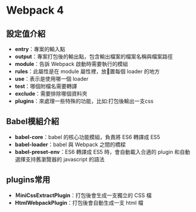 # Webpack 4
## 設定值介紹
- **entry**：專案的輸入點
- **output**：專案打包後的輸出點，包含輸出檔案的檔案名稱與檔案路徑
- **module**：告訴 Webpack 啟動時需要執行的模組
- **rules**：此屬性是在 module 屬性裡，放置每個 loader 的地方
- **use**：表示是使用哪一個 loader 
- **test**：哪個附檔名需要轉譯
- **exclude**：需要排除哪個資料夾
- **plugins**：來處理一些特殊的功能，比如:打包後輸出一支css
## Babel模組介紹
- **babel-core**：babel 的核心功能模組，負責將 ES6 轉譯成 ES5
- **babel-loader**：babel 與 Webpack 之間的橋樑
- **babel-preset-env**：ES6 轉譯成 ES5 時，會自動載入合適的 plugin 和自動選擇支持舊瀏覽器的 javascript 的語法
## plugins常用
- **ＭiniCssExtractPlugin**：打包後會生成一支獨立的 CSS 檔
- **HtmlWebpackPlugin**：打包後會自動生成一支 html 檔
